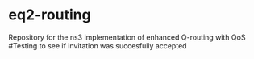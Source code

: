 # eq2-routing
Repository for the ns3 implementation of enhanced Q-routing with QoS
#Testing to see if invitation was succesfully accepted
